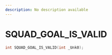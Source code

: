 ```yaml
---
description: No description available 
---
```


# SQUAD_GOAL_IS_VALID

```cpp
int SQUAD_GOAL_IS_VALID(int _Unk0);
```